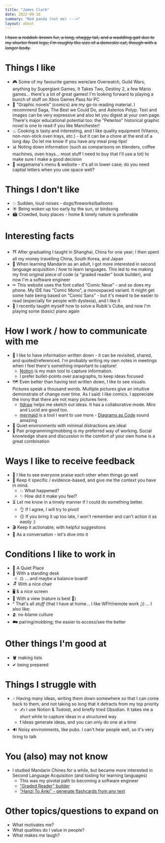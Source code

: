 ```yaml
---
title: "James Clark"
date: 2022-09-16
summary: "Red panda (not me) --->"
layout: about
---
```


~~I have a reddish-brown fur, a long, shaggy tail, and a waddling gait due to my shorter front legs; I'm roughly the size of a domestic cat, though with a longer body.~~

# Things I like

- 🎮 Some of my favourite games were/are Overwatch, Guild Wars, anything by Supergiant Games, It Takes Two, Destiny 2, a few Mario games... there's a lot of great games! I'm looking forward to playing a bunch of stuff on Xbox Games Pass for PC
- 📖 "Graphic novels" (comics) are my go-to reading material. I recommend Saga, The Best we Could Do, and Asterios Polyp. Text and images can be very expressive and also let you digest at your own page. There's major educational potential too: the "Peterloo" historical graphic novel is one to read if you like Manchester!
- ♨ Cooking is tasty and interesting, and I like quality equipment (Vitamix, non-non-stick oven trays, etc.) - but it can be a chore at the end of a long day. Do let me know if you have any meal prep tips!
- 📊 Noting down information (such as comparisons on blenders, coffee machines, oven trays... most stuff I need to buy that I'll use a lot) to make sure I make a good decision
- 🍚 wagamama's menu & website - it's all in lower case; do you need captial letters when you use space well? 

# Things I don't like
- 💥 Sudden, loud noises - dogs/fireworks/balloons
- ☀ Being woken up too early by the sun, or birdsong
- 🏟️ Crowded, busy places - home & lonely nature is preferable

# Interesting facts 

- ⛩ After graduating I taught in Shanghai, China for one year; I then spent all my money travelling China, South Korea, and Japan
- 💬 When learning Mandarin as an adult, I got more interested in second language acquisition / *how* to learn languages. This led to me making my first original piece of code (a "graded reader" book builder), and now I'm a software engineer
- ✏ This website uses the font called "Comic Neue" - and so does my phone. My IDE has "Comic Mono", a monospaced variant. It might get some hate being based on "Comic Sans" - but it's meant to be easier to read (especially for people with dyslexia), and I like it
- 🎹 I recently taught myself how to solve a Rubik's Cube, and now I'm playing some (basic) piano again

# How I work / how to communicate with me
- 📝 I like to have information written down - it can be revisited, shared, and quoted/referenced. I'm probably writing my own notes in meetings when I feel there's something important to capture!
  - [Notion](https://www.notion.so/) is my main tool to capture information. 
  - I prefer bullet-points over paragraphs, to keep ideas focused
- 🗺 Even better than having text written down, I like to see visuals. Pictures speak a thousand words. Multiple pictures give an intuitive demonstrate of change over time. As I said: I like comics. I appreciate the irony that there are not many pictures here. 
  - [tldraw](https://www.tldraw.com/) helps me sketch out ideas. It has a collaborative mode. Miro and Lucid are good too.
  - [mermaid](https://mermaid-js.github.io/) is a tool I want to use more - [Diagrams as Code](https://aws.amazon.com/blogs/architecture/sequence-diagrams-enrich-your-understanding-of-distributed-architectures/) sound amazing
- 🤫 Quiet environments with minimal distractions are ideal 
- 👥 Pair programming/mobbing is my preferred way of working. Social knowledge share and discussion in the comfort of your own home is a great combination

# Ways I like to receive feedback
- 🎉 I like to see everyone praise each other when things go well 
- 🏺 Keep it specific / evidence-based, and give me the context you have in mind.
  - 💥 What happened?
  - ✨ How did it make you feel?
- ⏳ Let me know in a timely manner if I could do something better. 
  - 👌 If I agree, I will try to pivot! 
  - 😕 If you bring it up too late, I won't remember and can't action it as easily :)
- 🎬 Keep it actionable, with helpful suggestions
- 🎤 As a conversation - let's dive into it

# Conditions I like to work in
- 👹 A Quiet Place
- 🧍 With a standing desk
  - ⚖ ... and maybe a balance board!
- 🪑 With a nice chair
- 🖥️ & a nice screen
- 👀 With a view (nature is best 🌲)
- ^ That's all *stuff* (that I have at home... I like WFH/remote work ;)) ... I also like:
- 🫂 no-blame culture
- 🗪  pairing/mobbing; the easier to access/see the better

# Other things I'm good at
- 🪣 making lists
- ✔ being prepared

# Things I struggle with
- 🎶 Having many ideas, writing them down somewhere so that I can come back to them, and not taking so long that it detracts from my top priority
  - ✍ I use Notion & Todoist, and briefly tried Obsidian. It takes me a short while to capture ideas in a structured way
  - ❗ Ideas generate ideas, and you can only do one at a time
- 🔊 Noisy environments, like pubs. I can't hear people well, so it's very tiring to talk

# You (also) may not know
- I studied Mandarin Chines for a while, but became more interested in Second Language Acquisition (and tooling for learning languages)
  - This was my pivotal path to becoming a software engineer
  - ["Graded Reader" builder](https://github.com/IdiosApps/gradedReaderBuilderServer)
  - ["Hanzi To Anki" - generate flashcards from any text](https://github.com/danielt998/HanziToAnki)

# Other topics/questions to expand on
- What motivates me?
- What qualities do I value in people?
- What makes me laugh?

[//]: # (This site was made with [Paul's Digital Garden Hugo theme]&#40;https://themes.gohugo.io/themes/hugo-digital-garden-theme&#41;. Crafting this website from an initial idea into a functioning webpage was super simple - here's a blog on how it is done)

